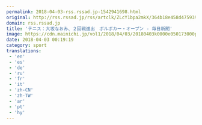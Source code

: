 ```yaml
---
permalink: 2018-04-03-rss.rssad.jp-1542941698.html
original: http://rss.rssad.jp/rss/artclk/ZLcY1bpa2mkX/364b18e458d475939fb781f214838840?ul=8.y3bTUwpvTqLg4X9JA_HC8Rzlow3CcabVBun1DYZ_G9ihKjYjp7kE9L2mlR6cqayeOpux7QAit6dszVPLG0kMlX4.R9
domain: rss.rssad.jp
title: 'テニス：大坂なおみ、２回戦進出　ボルボカー・オープン - 毎日新聞'
image: https://cdn.mainichi.jp/vol1/2018/04/03/20180403k0000e050173000p/9.jpg?1
date: 2018-04-03 00:19:19
category: sport
translations: 
 - 'en'
 - 'es'
 - 'de'
 - 'ru'
 - 'fr'
 - 'it'
 - 'zh-CN'
 - 'zh-TW'
 - 'ar'
 - 'pt'
 - 'hy'
---
```


